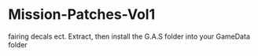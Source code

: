 # Mission-Patches-Vol1
fairing decals ect.
Extract, then install the G.A.S folder into your GameData folder 
